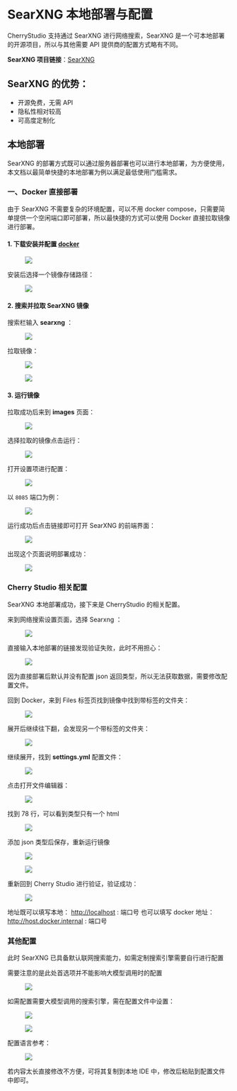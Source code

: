 # SearXNG 本地部署与配置

CherryStudio 支持通过 SearXNG 进行网络搜索，SearXNG 是一个可本地部署的开源项目，所以与其他需要 API 提供商的配置方式略有不同。

**SearXNG 项目链接**：[SearXNG](https://github.com/searxng/searxng)

## SearXNG 的优势：

* 开源免费，无需 API
* 隐私性相对较高
* 可高度定制化

## 本地部署

SearXNG 的部署方式既可以通过服务器部署也可以进行本地部署，为方便使用，本文档以最简单快捷的本地部署为例以满足最低使用门槛需求。

### 一、Docker 直接部署

由于 SearXNG 不需要复杂的环境配置，可以不用 docker compose，只需要简单提供一个空闲端口即可部署，所以最快捷的方式可以使用 Docker 直接拉取镜像进行部署。

#### 1. 下载安装并配置 [docker](https://www.docker.com/)

<figure><img src="../../.gitbook/assets/searxng_config_img_01.png"></figure>

安装后选择一个镜像存储路径：

<figure><img src="../../.gitbook/assets/searxng_config_img_02.png"></figure>

#### 2. 搜索并拉取 SearXNG 镜像

搜索栏输入 **searxng** ：

<figure><img src="../../.gitbook/assets/searxng_config_img_03.png"></figure>

拉取镜像：

<figure><img src="../../.gitbook/assets/searxng_config_img_04.png"></figure>
<figure><img src="../../.gitbook/assets/searxng_config_img_05.png"></figure>

#### 3. 运行镜像

拉取成功后来到 **images** 页面：

<figure><img src="../../.gitbook/assets/searxng_config_img_06.png"></figure>

选择拉取的镜像点击运行：

<figure><img src="../../.gitbook/assets/searxng_config_img_07.png"></figure>

打开设置项进行配置：

<figure><img src="../../.gitbook/assets/searxng_config_img_08.png"></figure>

以 `8085` 端口为例：

<figure><img src="../../.gitbook/assets/searxng_config_img_09.png"></figure>

运行成功后点击链接即可打开 SearXNG 的前端界面：

<figure><img src="../../.gitbook/assets/searxng_config_img_10.png"></figure>

出现这个页面说明部署成功：

<figure><img src="../../.gitbook/assets/searxng_config_img_11.png"></figure>

### Cherry Studio 相关配置

SearXNG 本地部署成功，接下来是 CherryStudio 的相关配置。

来到网络搜索设置页面，选择 Searxng ：

<figure><img src="../../.gitbook/assets/searxng_config_img_12.png"></figure>

直接输入本地部署的链接发现验证失败，此时不用担心：

<figure><img src="../../.gitbook/assets/searxng_config_img_13.png"></figure>

因为直接部署后默认并没有配置 json 返回类型，所以无法获取数据，需要修改配置文件。

回到 Docker，来到 Files 标签页找到镜像中找到带标签的文件夹：

<figure><img src="../../.gitbook/assets/searxng_config_img_14.png"></figure>

展开后继续往下翻，会发现另一个带标签的文件夹：

<figure><img src="../../.gitbook/assets/searxng_config_img_15.png"></figure>

继续展开，找到 **settings.yml** 配置文件：

<figure><img src="../../.gitbook/assets/searxng_config_img_16.png"></figure>

点击打开文件编辑器：

<figure><img src="../../.gitbook/assets/searxng_config_img_17.png"></figure>

找到 78 行，可以看到类型只有一个 html

<figure><img src="../../.gitbook/assets/searxng_config_img_18.png"></figure>

添加 json 类型后保存，重新运行镜像

<figure><img src="../../.gitbook/assets/searxng_config_img_19.png"></figure>
<figure><img src="../../.gitbook/assets/searxng_config_img_20.png"></figure>

重新回到 Cherry Studio 进行验证，验证成功：

<figure><img src="../../.gitbook/assets/searxng_config_img_21.png"></figure>

地址既可以填写本地： <http://localhost> : 端口号
也可以填写 docker 地址：<http://host.docker.internal> : 端口号

### 其他配置

此时 SearXNG 已具备默认联网搜索能力，如需定制搜索引擎需要自行进行配置

需要注意的是此处首选项并不能影响大模型调用时的配置

<figure><img src="../../.gitbook/assets/searxng_config_img_22.png"></figure>

如需配置需要大模型调用的搜索引擎，需在配置文件中设置：

<figure><img src="../../.gitbook/assets/searxng_config_img_23.png"></figure>
<figure><img src="../../.gitbook/assets/searxng_config_img_24.png"></figure>

配置语言参考：

<figure><img src="../../.gitbook/assets/searxng_config_img_25.png"></figure>

若内容太长直接修改不方便，可将其复制到本地 IDE 中，修改后粘贴到配置文件中即可。